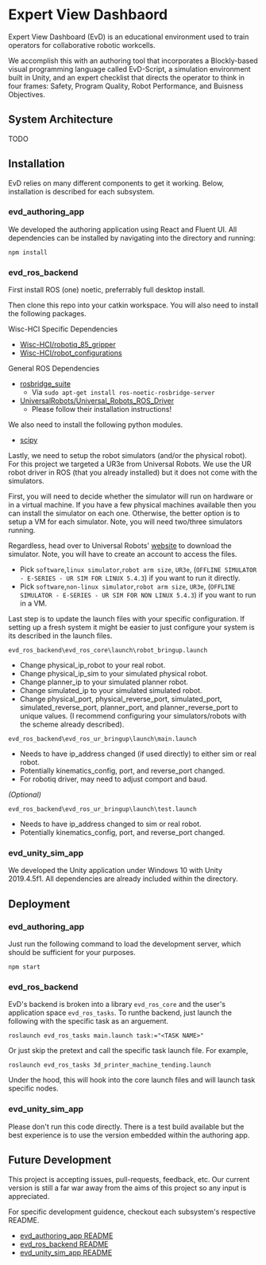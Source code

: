 # Expert View Dashbaord
Expert View Dashboard (EvD) is an educational environment used to train operators
for collaborative robotic workcells.

We accomplish this with an authoring tool that incorporates a Blockly-based visual
programming language called EvD-Script, a simulation environment built in Unity,
and an expert checklist that directs the operator to think in four frames:
Safety, Program Quality, Robot Performance, and Buisness Objectives.

## System Architecture
TODO


## Installation
EvD relies on many different components to get it working. Below,
installation is described for each subsystem.

### evd_authoring_app
We developed the authoring application using React and Fluent UI. All dependencies
can be installed by navigating into the directory and running:

```
npm install
```

### evd_ros_backend
First install ROS (one) noetic, preferrably full desktop install.

Then clone this repo into your catkin workspace. You will also need to
install the following packages.

Wisc-HCI Specific Dependencies
- [Wisc-HCI/robotiq_85_gripper](https://github.com/Wisc-HCI/robotiq_85_gripper)
- [Wisc-HCI/robot_configurations](https://github.com/Wisc-HCI/robot_configurations)

General ROS Dependencies
- [rosbridge_suite](http://wiki.ros.org/rosbridge_suite)
    - Via `sudo apt-get install ros-noetic-rosbridge-server`
- [UniversalRobots/Universal_Robots_ROS_Driver](https://github.com/UniversalRobots/Universal_Robots_ROS_Driver)
    - Please follow their installation instructions!

We also need to install the following python modules.

- [scipy](https://pypi.org/project/scipy/)

Lastly, we need to setup the robot simulators (and/or the physical robot). For this
project we targeted a UR3e from Universal Robots. We use the UR robot driver in
ROS (that you already installed) but it does not come with the simulators.

First, you will need to decide whether the simulator will run on hardware or in
a virtual machine. If you have a few physical machines available then you can
install the simulator on each one. Otherwise, the better option is to setup a
VM for each simulator. Note, you will need two/three simulators running.

Regardless, head over to Universal Robots' [website](https://www.universal-robots.com/download/) to download the simulator. Note, you will have to create an account to access the files.

- Pick `software`,`linux simulator`,`robot arm size`, `UR3e`, (`OFFLINE SIMULATOR - E-SERIES - UR SIM FOR LINUX 5.4.3`) if you want to run it directly.
- Pick `software`,`non-linux simulator`,`robot arm size`, `UR3e`, (`OFFLINE SIMULATOR - E-SERIES - UR SIM FOR NON LINUX 5.4.3`) if you want to run in a VM.

Last step is to update the launch files with your specific configuration. If setting up a fresh system it
might be easier to just configure your system is its described in the launch files.

`evd_ros_backend\evd_ros_core\launch\robot_bringup.launch`
- Change physical_ip_robot to your real robot.
- Change physical_ip_sim to your simulated physical robot.
- Change planner_ip to your simulated planner robot.
- Change simulated_ip to your simulated simulated robot.
- Change physical_port, physical_reverse_port, simulated_port, simulated_reverse_port, planner_port, and planner_reverse_port to unique values. (I recommend configuring your simulators/robots with the scheme already described).

`evd_ros_backend\evd_ros_ur_bringup\launch\main.launch`
- Needs to have ip_address changed (if used directly) to either sim or real robot.
- Potentially kinematics_config, port, and reverse_port changed.
- For robotiq driver, may need to adjust comport and baud.

*(Optional)*

`evd_ros_backend\evd_ros_ur_bringup\launch\test.launch`
- Needs to have ip_address changed to sim or real robot.
- Potentially kinematics_config, port, and reverse_port changed.

### evd_unity_sim_app
We developed the Unity application under Windows 10 with Unity 2019.4.5f1. All
dependencies are already included within the directory.



## Deployment

### evd_authoring_app
Just run the following command to load the development server, which should be
sufficient for your purposes.

```
npm start
```

### evd_ros_backend
EvD's backend is broken into a library `evd_ros_core` and the user's application space `evd_ros_tasks`. 
To runthe backend, just launch the following with the specific task as an arguement.

```
roslaunch evd_ros_tasks main.launch task:="<TASK NAME>"
```

Or just skip the pretext and call the specific task launch file. For example,

```
roslaunch evd_ros_tasks 3d_printer_machine_tending.launch
```

Under the hood, this will hook into the core launch files and will launch task specific nodes.

### evd_unity_sim_app
Please don't run this code directly. There is a test build available but the best
experience is to use the version embedded within the authoring app.

## Future Development
This project is accepting issues, pull-requests, feedback, etc. Our current version
is still a far war away from the aims of this project so any input is appreciated.

For specific development guidence, checkout each subsystem's respective README.
- [evd_authoring_app README](./evd_authoring_app/README.md)
- [evd_ros_backend README](./evd_ros_backend/README.md)
- [evd_unity_sim_app README](./evd_unity_sim_app/README.md)
